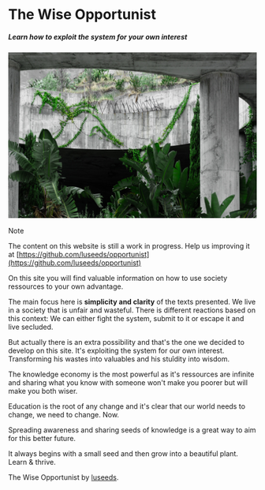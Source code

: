 # The Wise Opportunist

##### Learn how to exploit the system for your own interest

![](_medias/plant-asphalt.jpeg)

> [!NOTE]
> The content on this website is still a work in progress. Help us improving it at [https://github.com/luseeds/opportunist](https://github.com/luseeds/opportunist)

On this site you will find valuable information on how to use society ressources to your own advantage.

The main focus here is **simplicity and clarity** of the texts presented.
We live in a society that is unfair and wasteful. There is different reactions based on this context:
We can either fight the system, submit to it or escape it and live secluded.

But actually there is an extra possibility and that's the one we decided to develop on this site.
It's exploiting the system for our own interest. Transforming his wastes into valuables and his stuîdity into wisdom.

The knowledge economy is the most powerful as it's ressources are infinite and sharing what you know with someone won't make you poorer but will make you both wiser.

Education is the root of any change and it's clear that our world needs to change, we need to change. Now.

Spreading awareness and sharing seeds of knowledge is a great way to aim for this better future.

It always begins with a small seed and then grow into a beautiful plant. Learn & thrive.

The Wise Opportunist by [luseeds](https://github.com/luseeds).
